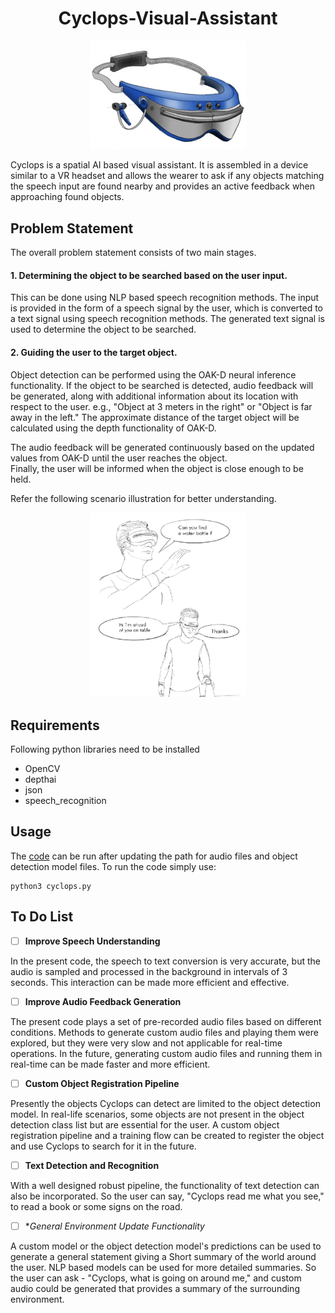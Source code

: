 <h1 align="center">
  Cyclops-Visual-Assistant
</h1>

<p align="center">
  <img width="250" src="images/logo.jpg">
</p>

Cyclops is a spatial AI based visual assistant. It is assembled in a device similar to a VR headset and allows the wearer to ask if any objects matching the speech input are found nearby and provides an active feedback when approaching found objects.

## Problem Statement
The overall problem statement consists of two main stages.

#### 1. Determining the object to be searched based on the user input.
 
  This can be done using NLP based speech recognition methods. The input is provided in the form of a speech signal by the user, which is converted to a text signal using speech recognition methods. The generated text signal is used to determine the object to be searched.
    
#### 2. Guiding the user to the target object.
    
Object detection can be performed using the OAK-D neural inference functionality. If the object to be searched is detected, audio feedback will be generated, along with additional information about its location with respect to the user. e.g., "Object at 3 meters in the right" or "Object is far away in the left." The approximate distance of the target object will be calculated using the depth functionality of OAK-D. 
    
The audio feedback will be generated continuously based on the updated values from OAK-D until the user reaches the object.    
Finally, the user will be informed when the object is close enough to be held.

Refer the following scenario illustration for better understanding.

<p align="center">
  <img width="250" src="images/illustrations.png">
</p>


## Requirements

Following python libraries need to be installed

* OpenCV
* depthai
* json
* speech_recognition

## Usage

The [code]("cyclops_code/cyclops.py") can be run after updating the path for audio files and object detection model files. To run the code simply use:

```shell
python3 cyclops.py
```

## To Do List

- [ ] **Improve Speech Understanding**

In the present code, the speech to text conversion is very accurate, but the audio is sampled and processed in the background in intervals of 3 seconds. This interaction can be made more efficient and effective.

- [ ] **Improve Audio Feedback Generation**

The present code plays a set of pre-recorded audio files based on different conditions. Methods to generate custom audio files and playing them were explored, but they were very slow and not applicable for real-time operations. In the future, generating custom audio files and running them in real-time can be made faster and more efficient.

- [ ] **Custom Object Registration Pipeline**

Presently the objects Cyclops can detect are limited to the object detection model. In real-life scenarios, some objects are not present in the object detection class list but are essential for the user. A custom object registration pipeline and a training flow can be created to register the object and use Cyclops to search for it in the future.

- [ ] **Text Detection and Recognition**

With a well designed robust pipeline, the functionality of text detection can also be incorporated. So the user can say, "Cyclops read me what you see," to read a book or some signs on the road.

- [ ] **General Environment Update Functionality*

A custom model or the object detection model's predictions can be used to generate a general statement giving a Short summary of the world around the user. NLP based models can be used for more detailed summaries. So the user can ask - "Cyclops, what is going on around me," and custom audio could be generated that provides a summary of the surrounding environment.


